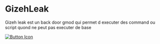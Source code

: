 # GizehLeak
Gizeh leak est un back door gmod qui permet d executer des command ou script quond ne peut pas executer de base

[![Button Icon]][Link]
<!----------------------------------------------------------------------------->
[Link]: # ''
<!---------------------------------[ Buttons ]--------------------------------->
[Button Icon]: https://img.shields.io/badge/Installation-EF2D5E?style=for-the-badge&logoColor=white&logo=DocuSign

